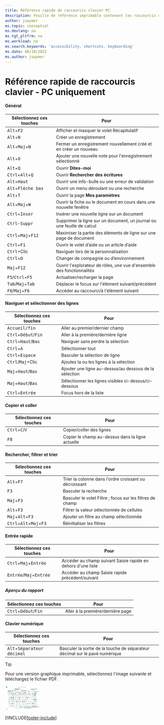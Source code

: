 ```yaml
---
title: Référence rapide de raccourcis clavier PC
description: Feuille de référence imprimable contenant les raccourcis clavier les plus populaires pour les utilisateurs de PC.
author: jswymer
ms.topic: conceptual
ms.devlang: na
ms.tgt_pltfrm: na
ms.workload: na
ms.search.keywords: 'accessibility, shortcuts, keyboarding'
ms.date: 08/19/2022
ms.author: jswymer
---
```


# Référence rapide de raccourcis clavier - PC uniquement

#### Général

|Sélectionnez ces touches|Pour|  
|-|-|
|<kbd>Alt</kbd>+<kbd>F2</kbd>|Afficher et masquer le volet Récapitulatif|
|<kbd>Alt</kbd>+<kbd>N</kbd>|Créer un enregistrement|
|<kbd>Alt</kbd>+<kbd>Maj</kbd>+<kbd>N</kbd>|Fermer un enregistrement nouvellement créé et en créer un nouveau|
|<kbd>Alt</kbd>+<kbd>O</kbd>|Ajouter une nouvelle note pour l'enregistrement sélectionné|
|<kbd>Alt</kbd>+<kbd>Q</kbd>|Ouvrir **Dites-moi**|
|<kbd>Ctrl</kbd>+<kbd>Alt</kbd>+<kbd>Q</kbd>|Ouvrir **Rechercher des écritures**|
|<kbd>Alt</kbd>+<kbd>Haut</kbd>|Ouvrir une info-bulle ou une erreur de validation|
|<kbd>Alt</kbd>+<kbd>Flèche bas</kbd>|Ouvrir un menu déroulant ou une recherche|
|<kbd>Alt</kbd>+<kbd>T</kbd>|Ouvrir la page **Mes paramètres**|
|<kbd>Alt</kbd>+<kbd>Maj</kbd>+<kbd>W</kbd>|Ouvrir la fiche ou le document en cours dans une nouvelle fenêtre|
|<kbd>Ctrl</kbd>+<kbd>Inser</kbd>|Insérer une nouvelle ligne sur un document|
|<kbd>Ctrl</kbd>-<kbd>Suppr</kbd>|Supprimer la ligne sur un document, un journal ou une feuille de calcul|
|<kbd>Ctrl</kbd>+<kbd>Maj</kbd>+<kbd>F12</kbd>|Maximiser la partie des éléments de ligne sur une page de document|
|<kbd>Ctrl</kbd>+<kbd>F1</kbd>|Ouvrir le volet d’aide ou un article d’aide|
|<kbd>Ctrl</kbd>+Clic|Naviguer lors de la personnalisation|
|<kbd>Ctrl</kbd>+<kbd>O</kbd>|Changer de compagnie ou d’environnement|
|<kbd>Maj</kbd>+<kbd>F12</kbd>|Ouvrir l'explorateur de rôles, une vue d'ensemble des fonctionnalités|
|<kbd>F5</kbd>/<kbd>Ctrl</kbd>+<kbd>F5</kbd>|Actualiser/recharger la page|
|<kbd>Tab</kbd>/<kbd>Maj</kbd>+<kbd>Tab</kbd>|Déplacer le focus sur l'élément suivant/précédent|
|<kbd>F6</kbd>/<kbd>Maj</kbd>+<kbd>F6</kbd>|Accéder au raccourci/à l'élément suivant|

#### Naviguer et sélectionner des lignes

|Sélectionnez ces touches|Pour|
|-|-|
|<kbd>Accueil/fin|Aller au premier/dernier champ|
|<kbd>Ctrl</kbd>+<kbd>Début</kbd>/<kbd>Fin</kbd>|Aller à la première/dernière ligne|
|<kbd>Ctrl</kbd>+<kbd>Haut</kbd>/<kbd>Bas</kbd>|Naviguer sans perdre la sélection|
|<kbd>Ctrl</kbd>+<kbd>A</kbd>|Sélectionner tout|
|<kbd>Ctrl</kbd>+<kbd>Espace</kbd>|Basculer la sélection de ligne|
|<kbd>Ctrl</kbd>/<kbd>Maj</kbd>+Clic|Ajoutez la ou les lignes à la sélection|
|<kbd>Maj</kbd>+<kbd>Haut</kbd>/<kbd>Bas</kbd>|Ajouter une ligne au-dessus/au dessous de la sélection|
|<kbd>Maj</kbd>+<kbd>Haut</kbd>/<kbd>Bas</kbd>|Sélectionner les lignes visibles ci-dessus/ci-dessous|
|<kbd>Ctrl</kbd>+<kbd>Entrée</kbd>|Focus hors de la liste|

#### Copier et coller

|Sélectionnez ces touches|Pour|
|-|-|
|<kbd>Ctrl</kbd>+<kbd>C</kbd>/<kbd>V</kbd>|Copier/coller des lignes|
|<kbd>F8</kbd>|Copier le champ au-dessus dans la ligne actuelle|

#### Rechercher, filtrer et trier

|Sélectionnez ces touches|Pour|
|-|-|
|<kbd>Alt</kbd>+<kbd>F7</kbd>|Trier la colonne dans l'ordre croissant ou décroissant|
|<kbd>F3</kbd>|Basculer la recherche|
|<kbd>Maj</kbd>+<kbd>F3</kbd>|Basculer le volet Filtre ; focus sur les filtres de champ|
|<kbd>Alt</kbd>+<kbd>F3</kbd>|Filtrer la valeur sélectionnée de cellules|
|<kbd>Maj</kbd>+<kbd>Alt</kbd>+<kbd>F3</kbd>|Ajouter un filtre au champ sélectionnée|
|<kbd>Ctrl</kbd>+<kbd>Alt</kbd>+<kbd>Maj</kbd>+<kbd>F3</kbd>|Réinitialiser les filtres|

#### Entrée rapide

|Sélectionnez ces touches|Pour|
|-|-|
|<kbd>Ctrl</kbd>+<kbd>Maj</kbd>+<kbd>Entrée</kbd>|Accéder au champ suivant Saisie rapide en dehors d'une liste|
|<kbd>Entrée</kbd>/<kbd>Maj</kbd>+<kbd>Entrée</kbd>|Accéder au champ Saisie rapide précédent/suivant|

##### Aperçu du rapport

|Sélectionnez ces touches|Pour|
|-|-|
|<kbd>Ctrl</kbd>+<kbd>Début</kbd>/<kbd>Fin</kbd>|Aller à la première/dernière page|

#### Clavier numérique

|Sélectionnez ces touches|Pour|  
|-|-|
|<kbd>Alt</kbd>+<kbd>Séparateur décimal</kbd>|Basculer la sortie de la touche de séparateur décimal sur le pavé numérique|

> [!TIP]
> Pour une version graphique imprimable, sélectionnez l'image suivante et téléchargez le fichier PDF.
>
> [![Icône qui ouvre un PDF.](media/keyboard_shortcut_inline.png)](media/keyboard_shortcuts.pdf)


[!INCLUDE[footer-include](includes/footer-banner.md)]

